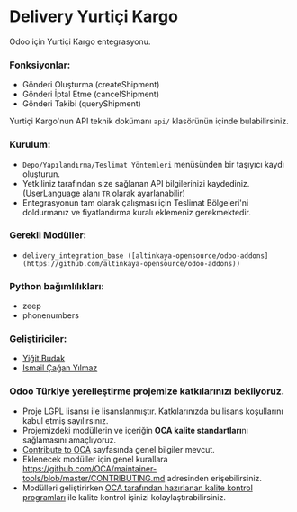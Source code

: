 # Delivery Yurtiçi Kargo

Odoo için Yurtiçi Kargo entegrasyonu.

### Fonksiyonlar:

- Gönderi Oluşturma (createShipment)
- Gönderi İptal Etme (cancelShipment)
- Gönderi Takibi (queryShipment)

Yurtiçi Kargo'nun API teknik dokümanı `api/` klasörünün içinde bulabilirsiniz.

### Kurulum:

- `Depo/Yapılandırma/Teslimat Yöntemleri` menüsünden bir taşıyıcı kaydı oluşturun.
- Yetkiliniz tarafından size sağlanan API bilgilerinizi kaydediniz. (UserLanguage alanı
  `TR` olarak ayarlanabilir)
- Entegrasyonun tam olarak çalışması için Teslimat Bölgeleri'ni doldurmanız ve
  fiyatlandırma kuralı eklemeniz gerekmektedir.

### Gerekli Modüller:

-     delivery_integration_base ([altinkaya-opensource/odoo-addons](https://github.com/altinkaya-opensource/odoo-addons))

### Python bağımlılıkları:

- zeep
- phonenumbers

### Geliştiriciler:

- [Yiğit Budak](https://github.com/yibudak)
- [Ismail Çağan Yılmaz](https://github.com/milleniumkid)

### Odoo Türkiye yerelleştirme projemize katkılarınızı bekliyoruz.

- Proje LGPL lisansı ile lisanslanmıştır. Katkılarınızda bu lisans koşullarını kabul
  etmiş sayılırsınız.
- Projemizdeki modüllerin ve içeriğin **OCA kalite standartları**nı sağlamasını
  amaçlıyoruz.
- [Contribute to OCA](https://odoo-community.org/page/Contribute) sayfasında genel
  bilgiler mevcut.
- Eklenecek modüller için genel kurallara
  https://github.com/OCA/maintainer-tools/blob/master/CONTRIBUTING.md adresinden
  erişebilirsiniz.
- Modülleri geliştirirken
  [OCA tarafından hazırlanan kalite kontrol programları](https://github.com/OCA/maintainer-quality-tools)
  ile kalite kontrol işinizi kolaylaştırabilirsiniz.
